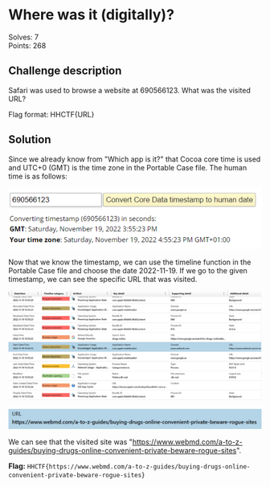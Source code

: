 # Where was it (digitally)?

Solves: 7 <br/> Points: 268

## Challenge description

Safari was used to browse a website at 690566123. What was the visited URL?

Flag format: HHCTF{URL}

## Solution

Since we already know from "Which app is it?" that Cocoa core time is used and UTC+0 (GMT) is the time zone in the Portable Case file. The human time is as follows:

![Cocoa time to human time](../img/where_dig_1.png)

Now that we know the timestamp, we can use the timeline function in the Portable Case file and choose the date 2022-11-19. If we go to the given timestamp, we can see the specific URL that was visited.

![Visited URL 1](../img/where_dig_2.png)

![Visited URL 2](../img/where_dig_3.png)

We can see that the visited site was "https://www.webmd.com/a-to-z-guides/buying-drugs-online-convenient-private-beware-rogue-sites".

**Flag:** `HHCTF{https://www.webmd.com/a-to-z-guides/buying-drugs-online-convenient-private-beware-rogue-sites}`
